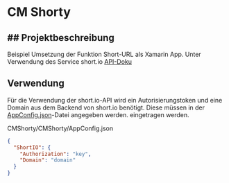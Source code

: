 # CM Shorty

## ## Projektbeschreibung

Beispiel Umsetzung der Funktion Short-URL als Xamarin App. Unter Verwendung des Service short.io [API-Doku](https://developers.short.io/reference/apilinksget)

## Verwendung
Für die Verwendung der short.io-API wird ein Autorisierungstoken und eine Domain aus dem Backend von short.io benötigt. Diese müssen in der [AppConfig.json](https://github.com/DSRenke/CMShorty/blob/main/CMShorty/CMShorty/AppConfig.json)-Datei angegeben werden. eingetragen werden.

CMShorty/CMShorty/AppConfig.json
``` json
{
  "ShortIO": {
    "Authorization": "key",
    "Domain": "domain"
  }
}
```